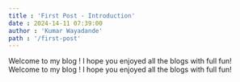 ```yaml
---
title : 'First Post - Introduction'
date : 2024-14-11 07:39:00
author : 'Kumar Wayadande'
path : '/first-post'
---
```



 Welcome to my blog ! I hope you enjoyed all the blogs with full fun!
 Welcome to my blog ! I hope you enjoyed all the blogs with full fun!